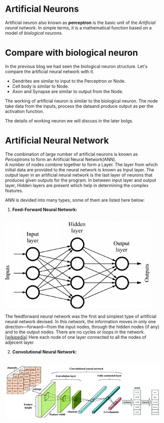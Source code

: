 # Artificial Neurons

Artificial neuron also known as **perceptron** is the basic unit of the *Artificial neural network*. In simple terms, it is a mathematical function based on a model of *biological neurons*.

# Compare with biological neuron

In the previous blog we had seen the biological neuron structure. Let's compare the artificial neural network with it.

* Dendrites are similar to input to the Perceptron or Node.
* Cell body is similar to Node.
* Axon and Synapse are similar to output from the Node.

The working of artificial neuron is similar to the biological neuron. The node take data from the inputs, process the dataand produce output as per the activation function.

The details of working neuron we will discuss in the later bolgs.

# Artificial Neural Network

The combination of large number of artificial neurons is known as *Perceptrons* to form an Artificial Neural Network(ANN).<br>
A number of nodes combine together to form a Layer.
The layer from which initial data are provided to the neural network is known as Input layer.
The output layer in an artificial neural network is the last layer of neurons that produces given outputs for the program. 
In between input layer and output layer, Hidden layers are present which help in determining the complex features.

ANN is devided into many types, some of them are listed here below:

1. **Feed-Forward Neural Network:**

&nbsp;&nbsp;&nbsp;&nbsp;&nbsp;&nbsp;&nbsp;&nbsp;&nbsp;&nbsp;&nbsp;&nbsp;&nbsp;&nbsp;&nbsp;&nbsp;&nbsp;&nbsp;&nbsp;&nbsp;&nbsp;&nbsp;&nbsp;&nbsp;&nbsp;&nbsp;&nbsp;&nbsp;&nbsp;&nbsp;&nbsp;&nbsp;&nbsp;&nbsp;&nbsp;&nbsp;&nbsp;&nbsp;&nbsp;&nbsp;&nbsp;&nbsp;&nbsp;&nbsp;&nbsp;&nbsp;&nbsp;&nbsp; ![Feed-Forward-NN](Image/Feed-forward-NN.png)

The feedforward neural network was the first and simplest type of artificial neural network devised. In this network, the information moves in only one direction—forward—from the input nodes, through the hidden nodes (if any) and to the output nodes. There are no cycles or loops in the network.[[wikipedia]](https://en.wikipedia.org/wiki/Feedforward_neural_network)
Here each node of one layer connected to all the nodes of adjecent layer.


2. **Convolutional Neural Network:**

&nbsp;&nbsp;&nbsp;&nbsp;&nbsp;&nbsp;&nbsp;&nbsp;&nbsp;&nbsp;&nbsp;&nbsp; ![CNN](Image/CNN-Architecture.png)








